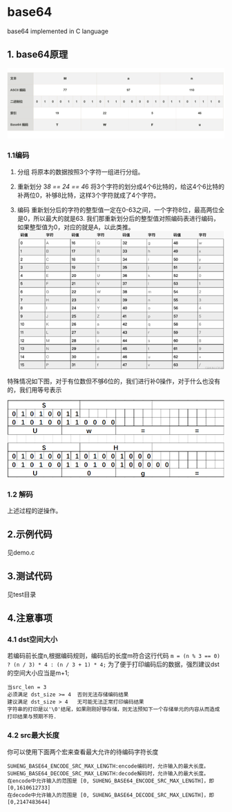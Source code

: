 # base64

base64 implemented in C language


## 1. base64原理

![](doc/base64原理.png)
### 1.1编码
1. 分组
将原本的数据按照3个字符一组进行分组。


2. 重新划分
3*8 == 24 == 4*6
将3个字符的划分成4个6比特的，给这4个6比特的补两位0，补够8比特，这样3个字符就成了4个字符。

3. 编码
重新划分后的字符的整型值一定在0-63之间，一个字符8位，最高两位全是0，所以最大的就是63.
我们那重新划分后的整型值对照编码表进行编码，如果整型值为0，对应的就是A，以此类推。
![](doc/base64编码表.png)

特殊情况如下图，对于有位数但不够6位的，我们进行补0操作，对于什么也没有的，我们用等号表示

![](doc/base64编码特殊情况.png)


### 1.2 解码
上述过程的逆操作。

## 2.示例代码
见demo.c

## 3.测试代码
见test目录

## 4.注意事项

### 4.1 dst空间大小
若编码前长度n,根据编码规则，编码后的长度m符合这行代码
`m = (n % 3 == 0) ? (n / 3) * 4 : (n / 3 + 1) * 4;`
为了便于打印编码后的数据，强烈建议dst的空间大小应当是m+1;
```
当src_len = 3
必须满足 dst_size >= 4  否则无法存储编码结果
建议满足 dst_size > 4   无可能无法正常打印编码结果
字符串的打印是以'\0'结尾，如果刚刚好够存储，则无法预知下一个存储单元的内容从而造成打印结果与预期不符.
```

### 4.2 src最大长度
你可以使用下面两个宏来查看最大允许的待编码字符长度
```
SUHENG_BASE64_ENCODE_SRC_MAX_LENGTH:encode编码时，允许输入的最大长度。
SUHENG_BASE64_DECODE_SRC_MAX_LENGTH:decode解码时，允许输入的最大长度。
在encode中允许输入的范围是 [0, SUHENG_BASE64_ENCODE_SRC_MAX_LENGTH]，即[0,1610612733]
在decode中允许输入的范围是 [0, SUHENG_BASE64_DECODE_SRC_MAX_LENGTH]，即[0,2147483644]
```



